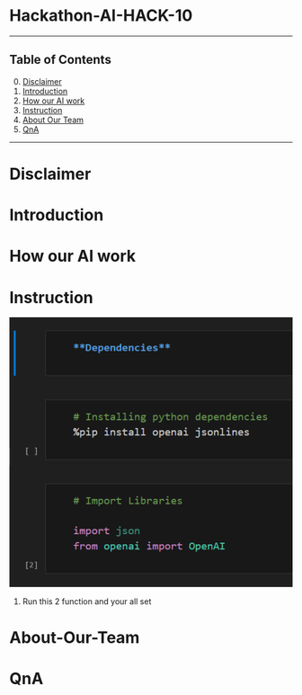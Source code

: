 # Hackathon-AI-HACK-10

- - -

## Table of Contents

0. [Disclaimer](#disclaimer)
1. [Introduction](#Introduction)
2. [How our AI work](#how-our-ai-work)
3. [Instruction](#Instruction)
4. [About Our Team](#About-Our-Team)
5. [QnA](#QnA)

- - -

# Disclaimer

# Introduction

# How our AI work

# Instruction
![Dependency_install.png](.media/Dependency_install.png)
1. Run this 2 function and your all set

# About-Our-Team

# QnA